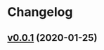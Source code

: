 # Changelog

## [v0.0.1](https://github.com/bardiarastin/telegram-login-button/tree/v0.0.1) (2020-01-25)
